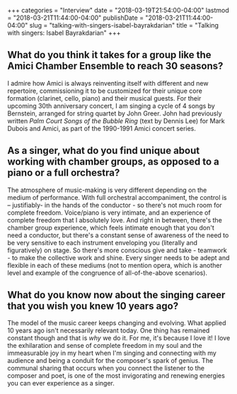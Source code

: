 +++
categories = "Interview"
date = "2018-03-19T21:54:00-04:00"
lastmod = "2018-03-21T11:44:00-04:00"
publishDate = "2018-03-21T11:44:00-04:00"
slug = "talking-with-singers-isabel-bayrakdarian"
title = "Talking with singers: Isabel Bayrakdarian"
+++

## What do you think it takes for a group like the Amici Chamber Ensemble to reach 30 seasons?

I admire how Amici is always reinventing itself with different and new repertoire, commissioning it to be customized for their unique core formation (clarinet, cello, piano) and their musical guests. For their upcoming 30th anniversary concert, I am singing a cycle of 4 songs by Bernstein, arranged for string quartet by John Greer. John had previously written *Palm Court Songs of the Bubble Ring* (text by Dennis Lee) for Mark Dubois and Amici, as part of the 1990-1991 Amici concert series.
 
## As a singer, what do you find unique about working with chamber groups, as opposed to a piano or a full orchestra?

The atmosphere of music-making is very different depending on the medium of performance.  With full orchestral accompaniment, the control is – justifiably- in the hands of the conductor - so there's not much room for complete freedom.  Voice/piano is very intimate, and an experience of complete freedom that I absolutely love.  And right in between, there's the chamber group experience, which feels intimate enough that you don't need a conductor, but there's a constant sense of awareness of the need to be very sensitive to each instrument enveloping you (literally and figuratively) on stage.  So there's more conscious give and take  - teamwork - to make the collective work and shine.  Every singer needs to be adept and flexible in each of these mediums (not to mention opera, which is another level and example of the congruence of all-of-the-above scenarios).

## What do you know now about the singing career that you wish you knew 10 years ago?

The model of the music career keeps changing and evolving.  What applied 10 years ago isn't necessarily relevant today. One thing has remained constant though and that is *why* we do it.  For me, it's because I love it!  I love the exhilaration and sense of complete freedom in my soul and the immeasurable joy in my heart when I'm singing and connecting with my audience and being a conduit for the composer's spark of genius. The communal sharing that occurs when you connect the listener to the composer and poet, is one of the most invigorating and renewing energies you can ever experience as a singer.
